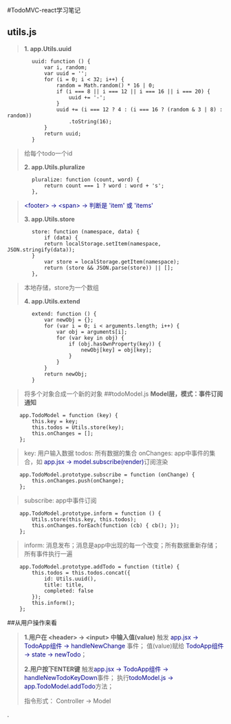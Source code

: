#TodoMVC-react学习笔记
## utils.js
><strong>1. app.Utils.uuid</strong>
```
        uuid: function () {
            var i, random;
            var uuid = '';
            for (i = 0; i < 32; i++) {
                random = Math.random() * 16 | 0;
                if (i === 8 || i === 12 || i === 16 || i === 20) {
                    uuid += '-';
                }
                uuid += (i === 12 ? 4 : (i === 16 ? (random & 3 | 8) : random))
                    .toString(16);
            }
            return uuid;
        }
```  
>给每个todo一个id
>
><strong>2. app.Utils.pluralize</strong>
```
        pluralize: function (count, word) {
            return count === 1 ? word : word + 's';
        },
```
><font color="#00008B">&lt;footer&gt; -> &lt;span&gt; -> 判断是 'item' 或 'items' </font>
>
><strong>3. app.Utils.store</strong>
```
        store: function (namespace, data) {
            if (data) {
            return localStorage.setItem(namespace, JSON.stringify(data));
        }  
            var store = localStorage.getItem(namespace);
            return (store && JSON.parse(store)) || [];
        },
```
>本地存储，store为一个数组
>
><strong>4. app.Utils.extend</strong>
```
        extend: function () {
            var newObj = {};
            for (var i = 0; i < arguments.length; i++) {
                var obj = arguments[i];
                for (var key in obj) {
                    if (obj.hasOwnProperty(key)) {
                        newObj[key] = obj[key];
                    }
                }
            }
            return newObj;
        }
```
>将多个对象合成一个新的对象
##todoModel.js
><strong>Model层，模式：事件订阅通知</strong>
```
    app.TodoModel = function (key) {
        this.key = key;
        this.todos = Utils.store(key);
        this.onChanges = [];
    };
```
>key: 用户输入数据
>todos: 所有数据的集合
>onChanges: app中事件的集合，如 <font color="#00008B">app.jsx -> model.subscribe(render)</font>订阅渲染
>
```
    app.TodoModel.prototype.subscribe = function (onChange) {
        this.onChanges.push(onChange);
    };
```
>subscribe: app中事件订阅
>
```
    app.TodoModel.prototype.inform = function () {
        Utils.store(this.key, this.todos);
        this.onChanges.forEach(function (cb) { cb(); });
    };
```
>inform: 消息发布；消息是app中出现的每一个改变；所有数据重新存储；所有事件执行一遍
>
```
    app.TodoModel.prototype.addTodo = function (title) {
        this.todos = this.todos.concat({
            id: Utils.uuid(),
            title: title,
            completed: false
        });
        this.inform();
    };
```
>

##从用户操作来看
> <strong>1.用户在 &lt;header&gt; -> &lt;input&gt; 中输入值(value)</strong>
> 触发 <font color="#00008B">app.jsx -> TodoApp组件 -> handleNewChange</font> 事件；
> 值(value)赋给 <font color="#00008B">TodoApp组件 -> state -> newTodo</font>；
> 
> <strong>2.用户按下ENTER键</strong>
> 触发<font color="#00008B">app.jsx -> TodoApp组件 -> handleNewTodoKeyDown</font>事件；
> 执行<font color="#00008B">todoModel.js -> app.TodoModel.addTodo</font>方法；
> 
>指令形式： Controller -> Model

.
>